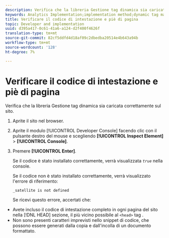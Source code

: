 ```yaml
---
description: Verifica che la libreria Gestione tag dinamica sia caricata correttamente sul sito.
keywords: Analytics Implementation;implementation method;dynamic tag management;dtm;code;page code;header code;footer code;embed code;verify code;verify header code;verify footer code;embed tab;embed
title: Verificare il codice di intestazione e piè di pagina
topic: Developer and implementation
uuid: d395a417-0c61-41a6-a124-d2f400f4626f
translation-type: tm+mt
source-git-commit: 82cf5ddfd4d18af09c2dbedba20514e4b643a94b
workflow-type: tm+mt
source-wordcount: '128'
ht-degree: 7%

---
```



# Verificare il codice di intestazione e piè di pagina

Verifica che la libreria Gestione tag dinamica sia caricata correttamente sul sito.

1. Aprite il sito nel browser.
1. Aprite il modulo [!UICONTROL Developer Console] facendo clic con il pulsante destro del mouse e scegliendo **[!UICONTROL Inspect Element]** > **[!UICONTROL Console]**.
1. Premere **[!UICONTROL Enter]**.

   Se il codice è stato installato correttamente, verrà visualizzata *`true`* nella console.

   Se il codice non è stato installato correttamente, verrà visualizzato l&#39;errore di riferimento:

   `_satellite is not defined`

   Se ricevi questo errore, accertati che:

* Avete incluso il codice di intestazione completo in ogni pagina del sito nella [!DNL HEAD] sezione, il più vicino possibile al `<head>` tag .
* Non sono presenti caratteri imprevisti nello snippet di codice, che possono essere generati dalla copia e dall&#39;incolla di un documento formattato.

